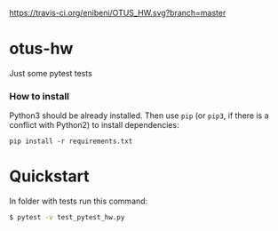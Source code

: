 https://travis-ci.org/enibeni/OTUS_HW.svg?branch=master

# otus-hw

Just some pytest tests

### How to install

Python3 should be already installed. 
Then use `pip` (or `pip3`, if there is a conflict with Python2) to install dependencies:
```
pip install -r requirements.txt
```

# Quickstart
In folder with tests run this command:
```bash
$ pytest -v test_pytest_hw.py
```